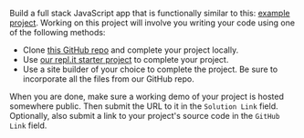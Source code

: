 Build a full stack JavaScript app that is functionally similar to this: [example project][1]. Working on this project will involve you writing your code using one of the following methods:

- Clone [this GitHub repo][2] and complete your project locally.
- Use [our repl.it starter project][3] to complete your project.
- Use a site builder of your choice to complete the project. Be sure to incorporate all the files from our GitHub repo.

When you are done, make sure a working demo of your project is hosted somewhere public. Then submit the URL to it in the `Solution Link` field. Optionally, also submit a link to your project's source code in the `GitHub Link` field.

[1]: placeholder
[2]: placeholder
[3]: placeholder
